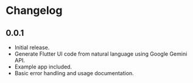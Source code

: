 # Changelog

## 0.0.1

- Initial release.
- Generate Flutter UI code from natural language using Google Gemini API.
- Example app included.
- Basic error handling and usage documentation.
